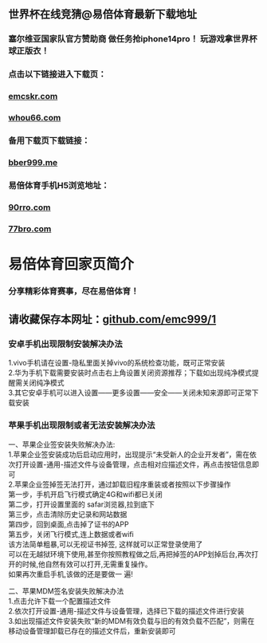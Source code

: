 ## 世界杯在线竞猜@易倍体育最新下载地址

### 塞尔维亚国家队官方赞助商 做任务抢iphone14pro！ 玩游戏拿世界杯球正版衣！
### 点击以下链接进入下载页： 

### [emcskr.com](https://emcskr.com)<br> 
 
### [whou66.com](https://whou66.com)<br>   
 

### 备用下载页下载链接：

### [bber999.me](https://bber999.me)<br> 

### 易倍体育手机H5浏览地址：
### [90rro.com](https://90rro.com)<br>  
### [77bro.com](https://77bro.com)<br> 



# 易倍体育回家页简介

### 分享精彩体育赛事，尽在易倍体育！<br>
## 请收藏保存本网址：[github.com/emc999/1](https://github.com/eb555/1)<br>
                                 


### 安卓手机出现限制安装解决办法
 
1.vivo手机请在设置-隐私里面关掉vivo的系统检查功能，既可正常安装<br>
2.华为手机下载需要安装时点击右上角设置关闭资源推荐；下载如出现纯净模式提醒需关闭纯净模式<br>
3.其它安卓手机可以进入设置——更多设置——安全——关闭未知来源即可正常下载安装<br>


### 苹果手机出现限制或者无法安装解决办法

一、苹果企业签安装失败解决办法:<br>
1.苹果企业签安装成功后启动应用时，出现提示“未受新人的企业开发者”，需在依次打开设置-通用-描述文件与设备管理，点击相对应描述文件，再点击按钮信息即可<br>
2.苹果企业签掉签无法打开，通过卸载旧程序重装或者按照以下步骤操作<br>
第一步，手机开启飞行模式确定4G和wifi都已关闭<br>
第二步，打开设置里面的 safar浏览器,拉到底下<br>
第三步，点击清除历史记录和网站数据<br>
第四步，回到桌面,点击掉了证书的APP<br> 
第五步，关闭飞行模式,连上数据或者wifi<br>
该方法简单粗暴,可以无视证书掉签, 这样就可以正常登录使用了<br>
可以在无越狱环境下使用,甚至你按照教程做之后,再把掉签的APP划掉后台,再次打开的时候,他自然有效可以打开,无需重复操作。<br>
如果再次重启手机,该做的还是要做一 遍!<br>

二、苹果MDM签名安装失败解决办法<br>
1.点击允许下载一个配置描述文件<br>
2.依次打开设置-通用-描述文件与设备管理，选择已下载的描述文件进行安装<br>
3.如出现描述文件安装失败“新的MDM有效负载与旧的有效负载不匹配”，则需在移动设备管理卸载已存在的描述文件后，重新安装即可<br>